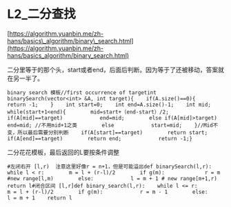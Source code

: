 # L2\_二分查找

[https://algorithm.yuanbin.me/zh-hans/basics\_algorithm/binary\_search.html](https://algorithm.yuanbin.me/zh-hans/basics_algorithm/binary_search.html)

二分里等于的那个头，start或者end，后面后判断。因为等于了还被移动，答案就在另一半了。

```text
binary search 模板//first occurrence of targetint binarySearch(vector<int> &A, int target){    if(A.size()==0){        return -1;    }    int start=0;    int end=A.size()-1;    int mid;    while(start+1<end){        mid=start+（end-start）/2;        if(A[mid]==target)            end=mid;        else if(A[mid]>target)            end=mid; //不用mid+1之类        else            start=mid;    }//Mid不变，所以最后需要分别判断    if(A[start]==target)        return start;    if(A[end]==target)        return end;            return -1;}
```

二分花花模板，最后返回的L要按条件调整

```text
#左闭右开 [l,r)  注意这里好像r = n+1，但是可能溢出def binarySearch(l,r):    while l < r:        m = l + (r-l)/2        if g(m):             r = m #new range[l,m)        else:            l = m + 1 # new range[m+1,r)    return l#闭合区间 [l,r]def binary_search(l,r):    while l <= r:        m = l + (r-l)/2        if g(m):            r = m - 1        else:            l = m + 1    return l
```

